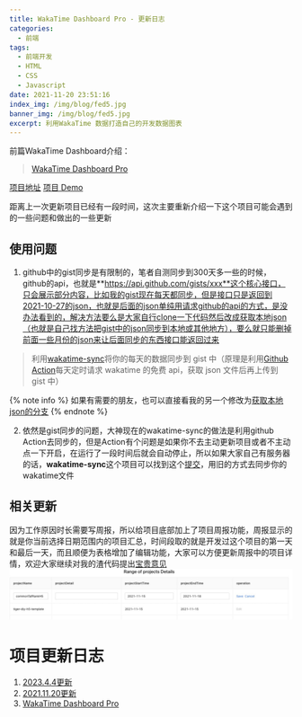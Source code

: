 ```yaml
---
title: WakaTime Dashboard Pro - 更新日志
categories:
  - 前端
tags:
  - 前端开发
  - HTML
  - CSS
  - Javascript
date: 2021-11-20 23:51:16
index_img: /img/blog/fed5.jpg
banner_img: /img/blog/fed5.jpg
excerpt: 利用WakaTime 数据打造自己的开发数据图表
---
```


前篇WakaTime Dashboard介绍：
> [WakaTime Dashboard Pro](/2021/06/29/fed5/)

[项目地址](https://github.com/fangge/wakatime-dashboard-pro)
[项目 Demo](https://wakatime.mrfangge.com/)

距离上一次更新项目已经有一段时间，这次主要重新介绍一下这个项目可能会遇到的一些问题和做出的一些更新

## 使用问题

1. github中的gist同步是有限制的，笔者自测同步到300天多一些的时候，github的api，也就是**https://api.github.com/gists/xxx**这个核心接口，只会展示部分内容，比如我的gist现在每天都同步，但是接口只是返回到2021-10-27的json，也就是后面的json单纯用请求github的api的方式，是没办法看到的，解决方法要么是大家自行clone一下代码然后改成获取本地json（也就是自己找方法把gist中的json同步到本地或其他地方），要么就只能删掉前面一些月份的json来让后面同步的东西接口能返回过来
> 利用[wakatime-sync](https://github.com/superman66/wakatime-sync)将你的每天的数据同步到 gist 中（原理是利用[Github Action](https://docs.github.com/en/actions)每天定时请求 wakatime 的免费 api，获取 json 文件后再上传到 gist 中）

{% note info %}
如果有需要的朋友，也可以直接看我的另一个修改为[<u>获取本地json的分支</u>](https://github.com/fangge/wakatime-dashboard-pro/tree/local)
{% endnote %}

2. 依然是gist同步的问题，大神现在的wakatime-sync的做法是利用github Action去同步的，但是Action有个问题是如果你不去主动更新项目或者不主动点一下开启，在运行了一段时间后就会自动停止，所以如果大家自己有服务器的话，**wakatime-sync**这个项目可以找到这个[提交](https://github.com/superman66/wakatime-sync/tree/9eba97a683ab1289d2c7f9ecd3b50e35bdb0b7b3)，用旧的方式去同步你的wakatime文件

## 相关更新
因为工作原因时长需要写周报，所以给项目底部加上了项目周报功能，周报显示的就是你当前选择日期范围内的项目汇总，时间段取的就是开发过这个项目的第一天和最后一天，而且顺便为表格增加了编辑功能，大家可以方便更新周报中的项目详情，欢迎大家继续对我的渣代码提出[宝贵意见](https://github.com/fangge/wakatime-dashboard-pro/pulls)
![周报生成器你懂的](/img/blog/1637425411607.jpg)

# 项目更新日志
1. [2023.4.4更新](/2023/04/04/fed11/)
2. [2021.11.20更新](/2021/11/20/fed6/)
3. [WakaTime Dashboard Pro](/2021/06/29/fed5/)